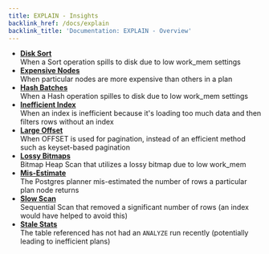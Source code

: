 ```yaml
---
title: EXPLAIN - Insights
backlink_href: /docs/explain
backlink_title: 'Documentation: EXPLAIN - Overview'
---
```


* **[Disk Sort](/docs/explain/insights/disk-sort)**<br />When a Sort operation spills to disk due to low work_mem settings
* **[Expensive Nodes](/docs/explain/insights/expensive)**<br />When particular nodes are more expensive than others in a plan
* **[Hash Batches](/docs/explain/insights/hash-batches)**<br />When a Hash operation spilles to disk due to low work_mem settings
* **[Inefficient Index](/docs/explain/insights/inefficient-index)**<br />When an index is inefficient because it's loading too much data and then filters rows without an index
* **[Large Offset](/docs/explain/insights/large-offset)**<br />When OFFSET is used for pagination, instead of an efficient method such as keyset-based pagination
* **[Lossy Bitmaps](/docs/explain/insights/lossy-bitmaps)**<br />Bitmap Heap Scan that utilizes a lossy bitmap due to low work_mem 
* **[Mis-Estimate](/docs/explain/insights/mis-estimate)**<br />The Postgres planner mis-estimated the number of rows a particular plan node returns
* **[Slow Scan](/docs/explain/insights/slow-scan)**<br />Sequential Scan that removed a significant number of rows (an index would have helped to avoid this)
* **[Stale Stats](/docs/explain/insights/stale-stats)**<br />The table referenced has not had an `ANALYZE` run recently (potentially leading to inefficient plans)